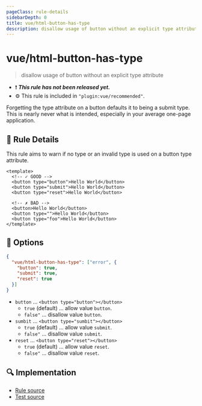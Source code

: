 ```yaml
---
pageClass: rule-details
sidebarDepth: 0
title: vue/html-button-has-type
description: disallow usage of button without an explicit type attribute
---
```

# vue/html-button-has-type

> disallow usage of button without an explicit type attribute

- :exclamation: <badge text="This rule has not been released yet." vertical="middle" type="error"> ***This rule has not been released yet.*** </badge>
- :gear: This rule is included in `"plugin:vue/recommended"`.

Forgetting the type attribute on a button defaults it to being a submit type. 
This is nearly never what is intended, especially in your average one-page application.

## :book: Rule Details

This rule aims to warn if no type or an invalid type is used on a button type attribute.

<eslint-code-block :rules="{'vue/html-button-has-type': ['error']}">

```vue
<template>
  <!-- ✓ GOOD -->
  <button type="button">Hello World</button>
  <button type="submit">Hello World</button>
  <button type="reset">Hello World</button>

  <!-- ✗ BAD -->
  <button>Hello World</button>
  <button type="">Hello World</button>
  <button type="foo">Hello World</button>
</template>
```

</eslint-code-block>

## :wrench: Options

```json
{
  "vue/html-button-has-type": ["error", {
    "button": true,
    "submit": true,
    "reset": true
  }]
}
```

- `button` ... `<button type="button"></button>`
    - `true` (default) ... allow value `button`.
    - `false"` ... disallow value `button`.
- `sumbit` ... `<button type="sumbit"></button>`
    - `true` (default) ... allow value `submit`.
    - `false"` ... disallow value `submit`.
- `reset` ... `<button type="reset"></button>`
    - `true` (default) ... allow value `reset`.
    - `false"` ... disallow value `reset`.

## :mag: Implementation

- [Rule source](https://github.com/vuejs/eslint-plugin-vue/blob/master/lib/rules/html-button-has-type.js)
- [Test source](https://github.com/vuejs/eslint-plugin-vue/blob/master/tests/lib/rules/html-button-has-type.js)
